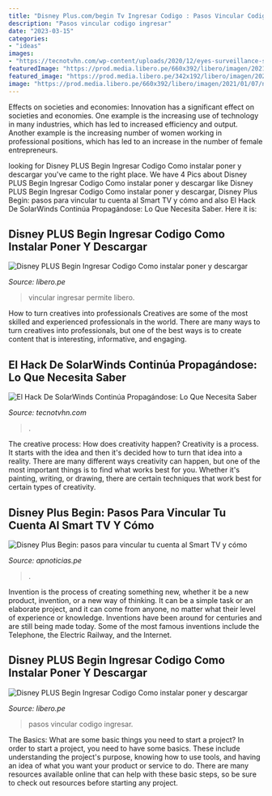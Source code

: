 ```yaml
---
title: "Disney Plus.com/begin Tv Ingresar Codigo : Pasos Vincular Codigo Ingresar"
description: "Pasos vincular codigo ingresar"
date: "2023-03-15"
categories:
- "ideas"
images:
- "https://tecnotvhn.com/wp-content/uploads/2020/12/eyes-surveillance-security.jpg"
featuredImage: "https://prod.media.libero.pe/660x392/libero/imagen/2021/01/09/noticia-1610228054-libero-pe-16.png"
featured_image: "https://prod.media.libero.pe/342x192/libero/imagen/2021/01/07/noticia-1610045627-disney-plus-begin.jpg"
image: "https://prod.media.libero.pe/660x392/libero/imagen/2021/01/07/noticia-1610045627-disney-plus-begin.jpg"
---
```



Effects on societies and economies:
Innovation has a significant effect on societies and economies. One example is the increasing use of technology in many industries, which has led to increased efficiency and output. Another example is the increasing number of women working in professional positions, which has led to an increase in the number of female entrepreneurs.

	

		
looking for Disney PLUS Begin Ingresar Codigo Como instalar poner y descargar you've came to the right place. We have 4 Pics about Disney PLUS Begin Ingresar Codigo Como instalar poner y descargar like Disney PLUS Begin Ingresar Codigo Como instalar poner y descargar, Disney Plus Begin: pasos para vincular tu cuenta al Smart TV y cómo and also El Hack De SolarWinds Continúa Propagándose: Lo Que Necesita Saber. Here it is:
		
    
## Disney PLUS Begin Ingresar Codigo Como Instalar Poner Y Descargar

<img loading=lazy src="https://prod.media.libero.pe/342x192/libero/imagen/2021/01/07/noticia-1610045627-disney-plus-begin.jpg" onerror="this.onerror=null;this.src='https://tse4.mm.bing.net/th?id=OIP.Ruhmai17lzNOauzvby8RJQAAAA&amp;pid=15.1';" alt="Disney PLUS Begin Ingresar Codigo Como instalar poner y descargar">

_Source: libero.pe_

>vincular ingresar permite libero. 

	

How to turn creatives into professionals
Creatives are some of the most skilled and experienced professionals in the world. There are many ways to turn creatives into professionals, but one of the best ways is to create content that is interesting, informative, and engaging.

    
## El Hack De SolarWinds Continúa Propagándose: Lo Que Necesita Saber

<img loading=lazy src="https://tecnotvhn.com/wp-content/uploads/2020/12/eyes-surveillance-security.jpg" onerror="this.onerror=null;this.src='https://tse3.mm.bing.net/th?id=OIP.L8ov2UEvurhspFcK7MOjKwHaD4&amp;pid=15.1';" alt="El Hack De SolarWinds Continúa Propagándose: Lo Que Necesita Saber">

_Source: tecnotvhn.com_

>. 

	

The creative process: How does creativity happen?
Creativity is a process. It starts with the idea and then it's decided how to turn that idea into a reality. There are many different ways creativity can happen, but one of the most important things is to find what works best for you. Whether it's painting, writing, or drawing, there are certain techniques that work best for certain types of creativity.

    
## Disney Plus Begin: Pasos Para Vincular Tu Cuenta Al Smart TV Y Cómo

<img loading=lazy src="https://prod.media.libero.pe/660x392/libero/imagen/2021/01/07/noticia-1610045627-disney-plus-begin.jpg" onerror="this.onerror=null;this.src='https://tse4.mm.bing.net/th?id=OIP.Fa4Y5nKXXu79G6w2GCYMOQHaEZ&amp;pid=15.1';" alt="Disney Plus Begin: pasos para vincular tu cuenta al Smart TV y cómo">

_Source: apnoticias.pe_

>. 

	

Invention is the process of creating something new, whether it be a new product, invention, or a new way of thinking. It can be a simple task or an elaborate project, and it can come from anyone, no matter what their level of experience or knowledge. Inventions have been around for centuries and are still being made today. Some of the most famous inventions include the Telephone, the Electric Railway, and the Internet.

    
## Disney PLUS Begin Ingresar Codigo Como Instalar Poner Y Descargar

<img loading=lazy src="https://prod.media.libero.pe/660x392/libero/imagen/2021/01/09/noticia-1610228054-libero-pe-16.png" onerror="this.onerror=null;this.src='https://tse4.mm.bing.net/th?id=OIP.ky_dctQ_ZH55q9U0sfzxhQHaEZ&amp;pid=15.1';" alt="Disney PLUS Begin Ingresar Codigo Como instalar poner y descargar">

_Source: libero.pe_

>pasos vincular codigo ingresar. 

	

The Basics: What are some basic things you need to start a project?
In order to start a project, you need to have some basics. These include understanding the project's purpose, knowing how to use tools, and having an idea of what you want your product or service to do. There are many resources available online that can help with these basic steps, so be sure to check out resources before starting any project.


